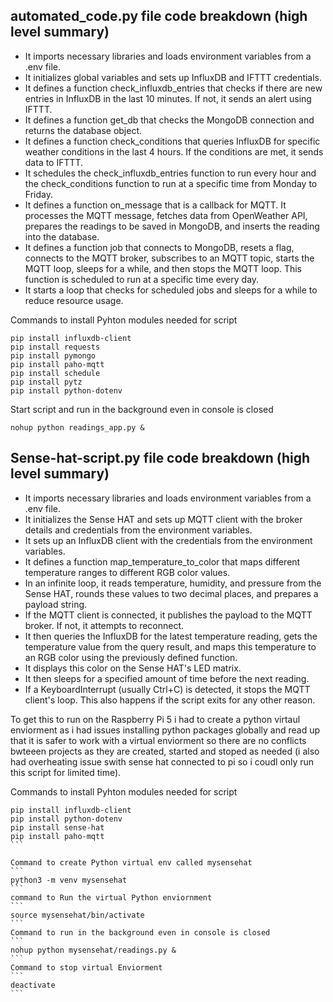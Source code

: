 ## automated_code.py file code breakdown (high level summary)

- It imports necessary libraries and loads environment variables from a .env file.
- It initializes global variables and sets up InfluxDB and IFTTT credentials.
- It defines a function check_influxdb_entries that checks if there are new entries in InfluxDB in the last 10 minutes. If not, it sends an alert using IFTTT.
- It defines a function get_db that checks the MongoDB connection and returns the database object.
- It defines a function check_conditions that queries InfluxDB for specific weather conditions in the last 4 hours. If the conditions are met, it sends data to IFTTT.
- It schedules the check_influxdb_entries function to run every hour and the check_conditions function to run at a specific time from Monday to Friday.
- It defines a function on_message that is a callback for MQTT. It processes the MQTT message, fetches data from OpenWeather API, prepares the readings to be saved in MongoDB, and inserts the reading into the database.
- It defines a function job that connects to MongoDB, resets a flag, connects to the MQTT broker, subscribes to an MQTT topic, starts the MQTT loop, sleeps for a while, and then stops the MQTT loop. This function is scheduled to run at a specific time every day.
- It starts a loop that checks for scheduled jobs and sleeps for a while to reduce resource usage.

Commands to install Pyhton modules needed for script
```
pip install influxdb-client
pip install requests
pip install pymongo
pip install paho-mqtt
pip install schedule
pip install pytz
pip install python-dotenv
```

Start script and run in the background even in console is closed
```
nohup python readings_app.py &
```

## Sense-hat-script.py file code breakdown (high level summary)

- It imports necessary libraries and loads environment variables from a .env file.
- It initializes the Sense HAT and sets up MQTT client with the broker details and credentials from the environment variables.
- It sets up an InfluxDB client with the credentials from the environment variables.
- It defines a function map_temperature_to_color that maps different temperature ranges to different RGB color values.
- In an infinite loop, it reads temperature, humidity, and pressure from the Sense HAT, rounds these values to two decimal places, and prepares a payload string.
- If the MQTT client is connected, it publishes the payload to the MQTT broker. If not, it attempts to reconnect.
- It then queries the InfluxDB for the latest temperature reading, gets the temperature value from the query result, and maps this temperature to an RGB color using the previously defined function.
- It displays this color on the Sense HAT's LED matrix.
- It then sleeps for a specified amount of time before the next reading.
- If a KeyboardInterrupt (usually Ctrl+C) is detected, it stops the MQTT client's loop. This also happens if the script exits for any other reason.

To get this to run on the Raspberry Pi 5 i had to create a python virtaul enviorment as i had issues installing python packages globally and read up that it is safer to work with a virtual enviorment so there are no conflicts bwteeen projects as they are created, started and stoped as needed (i also had overheating issue swith sense hat connected to pi so i coudl only run this script for limited time).

Commands to install Pyhton modules needed for script
````
pip install influxdb-client
pip install python-dotenv
pip install sense-hat
pip install paho-mqtt
```

Command to create Python virtual env called mysensehat
```
python3 -m venv mysensehat
```
command to Run the virtual Python enviornment
```
source mysensehat/bin/activate
```
Command to run in the background even in console is closed
```
nohup python mysensehat/readings.py &
```
Command to stop virtual Enviorment
```
deactivate
```